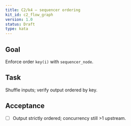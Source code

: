 ```yaml
---
title: C2/k4 — sequencer ordering
kit_id: c2_flow_graph
version: 1.0
status: Draft
type: kata
---
```

## Goal
Enforce order `key(i)` with `sequencer_node`.
## Task
Shuffle inputs; verify output ordered by key.
## Acceptance
- [ ] Output strictly ordered; concurrency still >1 upstream.